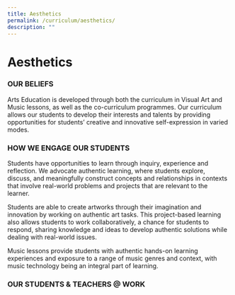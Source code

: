 ```yaml
---
title: Aesthetics
permalink: /curriculum/aesthetics/
description: ""
---
```

# Aesthetics
### OUR BELIEFS
Arts Education is developed through both the curriculum in Visual Art and Music lessons, as well as the co-curriculum programmes. Our curriculum allows our students to develop their interests and talents by providing opportunities for students’ creative and innovative self-expression in varied modes.  
 
### HOW WE ENGAGE OUR STUDENTS
Students have opportunities to learn through inquiry, experience and reflection. We advocate authentic learning, where students explore, discuss, and meaningfully construct concepts and relationships in contexts that involve real-world problems and projects that are relevant to the learner.

Students are able to create artworks through their imagination and innovation by working on authentic art tasks. This project-based learning also allows students to work collaboratively, a chance for students to respond, sharing knowledge and ideas to develop authentic solutions while dealing with real-world issues. 

Music lessons provide students with authentic hands-on learning experiences and exposure to a range of music genres and context, with music technology being an integral part of learning.





### OUR STUDENTS & TEACHERS @ WORK 
 


  

  

